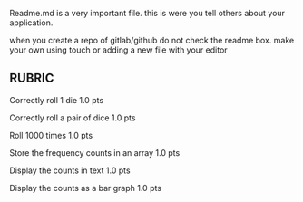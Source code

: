 Readme.md is a very important file. this is were you tell others about your application. 

when you create a repo of gitlab/github do not check the readme box. make your own using touch or adding a new file with your editor


## RUBRIC

Correctly roll 1 die
1.0 pts

Correctly roll a pair of dice
1.0 pts

Roll 1000 times
1.0 pts

Store the frequency counts in an array
1.0 pts

Display the counts in text
1.0 pts

Display the counts as a bar graph
1.0 pts
